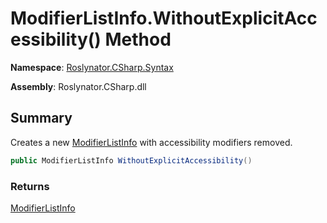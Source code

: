 # ModifierListInfo\.WithoutExplicitAccessibility\(\) Method

**Namespace**: [Roslynator.CSharp.Syntax](../../README.md)

**Assembly**: Roslynator\.CSharp\.dll

## Summary

Creates a new [ModifierListInfo](../README.md) with accessibility modifiers removed\.

```csharp
public ModifierListInfo WithoutExplicitAccessibility()
```

### Returns

[ModifierListInfo](../README.md)

